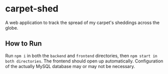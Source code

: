 # carpet-shed
A web application to track the spread of my carpet's sheddings across the globe.

## How to Run
Run ```npm i``` in both the ```backend``` and ```frontend``` directories, then ```npm start in both directories```.  The frontend should open up automatically.  Configuration of the actually MySQL database may or may not be necessary.